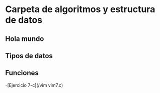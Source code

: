 # Carpeta de algoritmos y estructura de datos


## Hola mundo



## Tipos de datos



## Funciones

-[Ejercicio 7-c](/vim vim7.c)


